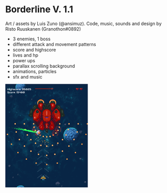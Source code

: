 [image]: image.png
# Borderline V. 1.1

Art / assets by Luis Zuno (@ansimuz).
Code, music, sounds and design by Risto Ruuskanen (Granothon#0892)

- 3 enemies, 1 boss
- different attack and movement patterns
- score and highscore
- lives and hp
- power ups
- parallax scrolling background
- animations, particles
- sfx and music

![Screenshot from Borderline][image]
